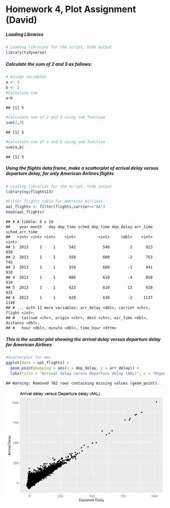 Homework 4, Plot Assignment (David)
================

##### Loading Libraries

``` r
# Loading libraries for the script, hide output
library(tidyverse)
```

##### Calculate the sum of 2 and 3 as follows:

``` r
# Assign variables
a <- 3
b <- 2
#Calculate sum
a+b
```

    ## [1] 5

``` r
#Calculate sum of 2 and 3 using sum function
sum(2,3)
```

    ## [1] 5

``` r
#Calculate sum of a and b using sum function
sum(a,b)
```

    ## [1] 5

##### Using the flights data frame, make a scatterplot of arrival delay versus departure delay, for only American Airlines flights

``` r
# Loading libraries for the script, hide output
library(nycflights13)
```

``` r
#Filter flights table for American Airlines
aal_flights <- filter(flights,carrier=="AA")
head(aal_flights)
```

    ## # A tibble: 6 x 19
    ##    year month   day dep_time sched_dep_time dep_delay arr_time sched_arr_time
    ##   <int> <int> <int>    <int>          <int>     <dbl>    <int>          <int>
    ## 1  2013     1     1      542            540         2      923            850
    ## 2  2013     1     1      558            600        -2      753            745
    ## 3  2013     1     1      559            600        -1      941            910
    ## 4  2013     1     1      606            610        -4      858            910
    ## 5  2013     1     1      623            610        13      920            915
    ## 6  2013     1     1      628            630        -2     1137           1140
    ## # ... with 11 more variables: arr_delay <dbl>, carrier <chr>, flight <int>,
    ## #   tailnum <chr>, origin <chr>, dest <chr>, air_time <dbl>, distance <dbl>,
    ## #   hour <dbl>, minute <dbl>, time_hour <dttm>

##### This is the scatter plot showing the arrival delay versus departure delay for American Airlines

``` r
#Scatterplot for AAL
ggplot(data = aal_flights) +
  geom_point(mapping = aes(x = dep_delay, y = arr_delay)) +
  labs(title = "Arrival delay versus Departure delay (AAL)", x = "Departure Delay", y = "Arrival Delay")
```

    ## Warning: Removed 782 rows containing missing values (geom_point).

![](hw_4_files/figure-gfm/unnamed-chunk-5-1.png)<!-- -->
